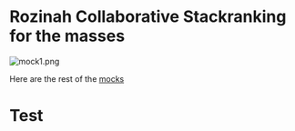 # Rozinah Collaborative Stackranking for the masses

![mock1.png](https://bitbucket.org/repo/g98rGk/images/2276868843-mock1.png)

Here are the rest of the [mocks]([https://drive.google.com/folderview?id=0BzipC8KiMbw8fmlBMkEyZFl1Y056Ny0zVFBrb2tLdVRWOUF2YklBcExYZWpudUs5UjdwbUk&usp=sharing)

# Test
